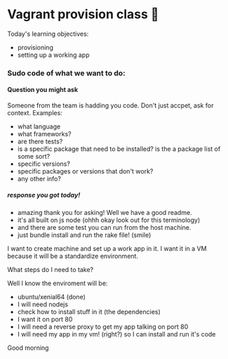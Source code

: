 # Vagrant provision class :taco:

Today's learning objectives:
- provisioning 
- setting up a working app



### Sudo code of what we want to do: 

#### Question you might ask
Someone from the team is hadding you code. Don't just accpet, ask for context. Examples:
- what language
- what frameworks?
- are there tests? 
- is a specific package that need to be installed? is the a package list of some sort? 
- specific versions?
- specific packages or versions that don't work? 
- any other info? 

##### response you got today!
- amazing <person> thank you for asking! Well we have a good readme.
- it's all built on js node (ohhh okay look out for this terminology)
- and there are some test you can run from the host machine. 
- just bundle install and run the rake file! (smile)

I want to create machine and set up a work app in it. 
I want it in a VM because it will be a standardize environment.

What steps do I need to take?

Well I know the enviroment will be: 
- ubuntu/xenial64 (done)
- I will need nodejs 
- check how to install stuff in it (the dependencies)
- I want it on port 80
- I will need a reverse proxy to get my app talking on port 80 
- I will need my app in my vm! (right?) so I can install and run it's code 


Good morning
